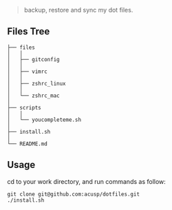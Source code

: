 > backup, restore and sync my dot files.

## Files Tree

```
├── files
│   │
│   ├── gitconfig
│   │
│   ├── vimrc
│   │
│   ├── zshrc_linux
│   │
│   └── zshrc_mac
│
├── scripts
│   │
│   └── youcompleteme.sh
│
├── install.sh
│
└── README.md
```


## Usage

cd to your work directory, and run commands as follow:
```
git clone git@github.com:acusp/dotfiles.git
./install.sh
```
